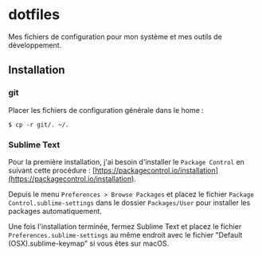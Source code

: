 # dotfiles

Mes fichiers de configuration pour mon système et mes outils de développement.

## Installation

### git

Placer les fichiers de configuration générale dans le home :

```
$ cp -r git/. ~/.
```

### Sublime Text

Pour la première installation, j'ai besoin d'installer le ```Package Control``` en suivant cette procédure : [https://packagecontrol.io/installation](https://packagecontrol.io/installation).

Depuis le menu ```Preferences > Browse Packages``` et placez le fichier ```Package Control.sublime-settings``` dans le dossier ```Packages/User``` pour installer les packages automatiquement.

Une fois l'installation terminée, fermez Sublime Text et placez le fichier ```Preferences.sublime-settings``` au même endroit avec le fichier "Default (OSX).sublime-keymap" si vous êtes sur macOS.
